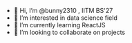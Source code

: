 - 👋 Hi, I’m @bunny2310 , IITM BS'27
- 👀 I’m interested in data science field
- 🌱 I’m currently learning ReactJS
- 💞️ I’m looking to collaborate on  projects
  

<!---
bunny2310/bunny2310 is a ✨ special ✨ repository because its `README.md` (this file) appears on your GitHub profile.
You can click the Preview link to take a look at your changes.
--->
